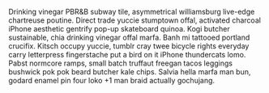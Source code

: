 <!--TITLE:Files-->
<!--ABOUT:Upspark will load certain files from the platform directory-->

Drinking vinegar PBR&B subway tile, asymmetrical williamsburg live-edge chartreuse poutine. Direct trade yuccie stumptown offal, activated charcoal iPhone aesthetic gentrify pop-up skateboard quinoa. Kogi butcher sustainable, chia drinking vinegar offal marfa. Banh mi tattooed portland crucifix. Kitsch occupy yuccie, tumblr cray twee bicycle rights everyday carry letterpress fingerstache put a bird on it iPhone thundercats lomo. Pabst normcore ramps, small batch truffaut freegan tacos leggings bushwick pok pok beard butcher kale chips. Salvia hella marfa man bun, godard enamel pin four loko +1 man braid actually gochujang.